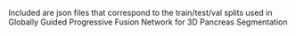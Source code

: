 Included are json files that correspond to the train/test/val splits used in Globally Guided Progressive Fusion Network for 3D Pancreas Segmentation
